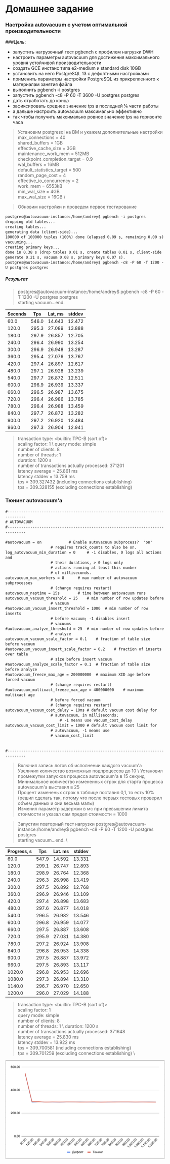 # Домашнее задание

### Настройка autovacuum с учетом оптимальной производительности

###Цель:
- запустить нагрузочный тест pgbench с профилем нагрузки DWH
- настроить параметры autovacuum для достижения максимального уровня устойчивой производительности
- создать GCE инстанс типа e2-medium и standard disk 10GB
- установить на него PostgreSQL 13 с дефолтными настройками
- применить параметры настройки PostgreSQL из прикрепленного к материалам занятия файла
- выполнить pgbench -i postgres
- запустить pgbench -c8 -P 60 -T 3600 -U postgres postgres
- дать отработать до конца
- зафиксировать среднее значение tps в последней ⅙ части работы
- а дальше настроить autovacuum максимально эффективно
- так чтобы получить максимально ровное значение tps на горизонте часа

> Установим postgresql на ВМ и укажем дополнительные настройки
max_connections = 40 \
shared_buffers = 1GB \
effective_cache_size = 3GB \
maintenance_work_mem = 512MB \
checkpoint_completion_target = 0.9 \
wal_buffers = 16MB \
default_statistics_target = 500 \
random_page_cost = 4 \
effective_io_concurrency = 2 \
work_mem = 6553kB \
min_wal_size = 4GB \
max_wal_size = 16GB \

> Обновим настройки и проведем первое тестирование 
```
postgres@autovacuum-instance:/home/andrey$ pgbench -i postgres
dropping old tables...
creating tables...
generating data (client-side)...
100000 of 100000 tuples (100%) done (elapsed 0.09 s, remaining 0.00 s)
vacuuming...
creating primary keys...
done in 0.38 s (drop tables 0.01 s, create tables 0.01 s, client-side generate 0.21 s, vacuum 0.08 s, primary keys 0.07 s).
postgres@autovacuum-instance:/home/andrey$ pgbench -c8 -P 60 -T 1200 -U postgres postgres

```
##### Результат 
> postgres@autovacuum-instance:/home/andrey$ pgbench -c8 -P 60 -T 1200 -U postgres postgres \
> starting vacuum...end.

| Seconds | Tps   | Lat, ms | stddev |
|---------|-------|---------|--------|
| 60.0    | 546.0 | 14.643  | 12.472 |
| 120.0   | 295.3 | 27.089  | 13.888 |
| 180.0   | 297.9 | 26.857  | 12.705 |
| 240.0   | 296.4 | 26.990  | 13.254 |
| 300.0   | 296.9 | 26.948  | 13.287 |
| 360.0   | 295.4 | 27.076  | 13.767 |
| 420.0   | 297.4 | 26.897  | 12.617 |
| 480.0   | 297.1 | 26.928  | 13.239 |
| 540.0   | 297.7 | 26.872  | 12.511 |
| 600.0   | 296.9 | 26.939  | 13.337 |
| 660.0   | 296.5 | 26.987  | 13.675 |
| 720.0   | 296.4 | 26.986  | 13.785 |
| 780.0   | 296.4 | 26.988  | 13.459 |
| 840.0   | 297.7 | 26.872  | 13.282 |
| 900.0   | 297.2 | 26.920  | 13.484 |
| 960.0   | 297.3 | 26.904  | 12.941 |

> transaction type: <builtin: TPC-B (sort of)> \
> scaling factor: 1 \ 
> query mode: simple \
> number of clients: 8 \
> number of threads: 1 \
> duration: 1200 s \
> number of transactions actually processed: 371201 \
> latency average = 25.861 ms \
> latency stddev = 13.759 ms \
> tps = 309.327432 (including connections establishing) \
> tps = 309.328155 (excluding connections establishing)


### Тюнинг autovacuum'а
```
#------------------------------------------------------------------------------
# AUTOVACUUM
#------------------------------------------------------------------------------

#autovacuum = on			# Enable autovacuum subprocess?  'on'
					# requires track_counts to also be on.
log_autovacuum_min_duration = 0		# -1 disables, 0 logs all actions and
					# their durations, > 0 logs only
					# actions running at least this number
					# of milliseconds.
autovacuum_max_workers = 8		# max number of autovacuum subprocesses
					# (change requires restart)
autovacuum_naptime = 15s		# time between autovacuum runs
autovacuum_vacuum_threshold = 25	# min number of row updates before
					# vacuum
#autovacuum_vacuum_insert_threshold = 1000	# min number of row inserts
					# before vacuum; -1 disables insert
					# vacuums
#autovacuum_analyze_threshold = 25	# min number of row updates before
					# analyze
autovacuum_vacuum_scale_factor = 0.1	# fraction of table size before vacuum
#autovacuum_vacuum_insert_scale_factor = 0.2	# fraction of inserts over table
					# size before insert vacuum
#autovacuum_analyze_scale_factor = 0.1	# fraction of table size before analyze
#autovacuum_freeze_max_age = 200000000	# maximum XID age before forced vacuum
					# (change requires restart)
#autovacuum_multixact_freeze_max_age = 400000000	# maximum multixact age
					# before forced vacuum
					# (change requires restart)
autovacuum_vacuum_cost_delay = 10ms	# default vacuum cost delay for
					# autovacuum, in milliseconds;
						# -1 means use vacuum_cost_delay
autovacuum_vacuum_cost_limit = 1000	# default vacuum cost limit for
					# autovacuum, -1 means use
					# vacuum_cost_limit


#------------------------------------------------------------------------------
```

> Включил запись логов об исполнении каждого vacuum'а \
> Увеличил количество возможных подпроцессов до 10 \ 
> Установил промежутки запусков процесса autovacuum'а в 15 секунд \
> Минимальное количество измененных строк для старта процесса autovacuum'a выставил в 25 \
> Процент измененых строк в таблице поставил 0,1, то есть 10% (решил сделать так, потому что после первых тестовых проверил объем данных и они весьма малы) \
> Изменил параметр задержки в мс при превышении лимита стоимости  и указал сам предел стоимости = 1000


> Запустим повторный тест нагрузки
> postgres@autovacuum-instance:/home/andrey$ pgbench -c8 -P 60 -T 1200 -U postgres postgres \
> starting vacuum...end. \

| Progress, s | Tps   | Lat. ms | stddev |
|-------------|-------|---------|--------|
| 60.0        | 547.9 | 14.592  | 13.331 |
| 120.0       | 299.1 | 26.747  | 12.893 |
| 180.0       | 298.9 | 26.764  | 12.368 |
| 240.0       | 296.3 | 26.998  | 13.419 |
| 300.0       | 297.5 | 26.892  | 12.768 |
| 360.0       | 296.9 | 26.946  | 13.109 |
| 420.0       | 297.4 | 26.898  | 13.683 |
| 480.0       | 297.6 | 26.877  | 14.018 |
| 540.0       | 296.5 | 26.982  | 13.546 |
| 600.0       | 296.8 | 26.959  | 14.077 |
| 660.0       | 297.5 | 26.887  | 13.608 |
| 720.0       | 295.9 | 27.031  | 14.380 |
| 780.0       | 297.2 | 26.924  | 13.908 |
| 840.0       | 296.8 | 26.953  | 14.338 |
| 900.0       | 297.5 | 26.887  | 13.972 |
| 960.0       | 297.5 | 26.893  | 13.117 |
| 1020.0      | 296.8 | 26.953  | 12.696 |
| 1080.0      | 297.3 | 26.894  | 13.310 |
| 1140.0      | 296.7 | 26.970  | 12.650 |
| 1200.0      | 296.0 | 27.029  | 14.188 |

> transaction type: <builtin: TPC-B (sort of)> \
> scaling factor: 1 \
> query mode: simple \
> number of clients: 8 \
> number of threads: 1 \ 
> duration: 1200 s \
> number of transactions actually processed: 371648 \
> latency average = 25.830 ms \
> latency stddev = 13.922 ms \
> tps = 309.700581 (including connections establishing) \
> tps = 309.701259 (excluding connections establishing) \

![Autovacuum.png](./hw-5/autovacuum-results.png)
